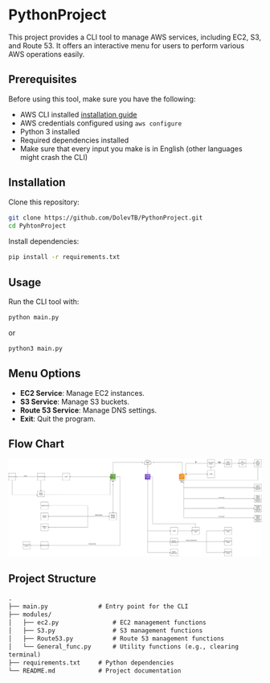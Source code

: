 # PythonProject

This project provides a CLI tool to manage AWS services, including EC2, S3, and Route 53. It offers an interactive menu for users to perform various AWS operations easily.

## Prerequisites

Before using this tool, make sure you have the following:

- AWS CLI installed [installation guide](https://docs.aws.amazon.com/cli/latest/userguide/getting-started-install.html)
- AWS credentials configured using `aws configure`
- Python 3 installed
- Required dependencies installed
- Make sure that every input you make is in English (other languages might crash the CLI)

## Installation

Clone this repository:

```bash
git clone https://github.com/DolevTB/PythonProject.git
cd PyhtonProject
```

Install dependencies:

```bash
pip install -r requirements.txt
```

## Usage

Run the CLI tool with:

```bash
python main.py
```
or
```bash
python3 main.py
```

## Menu Options

- **EC2 Service**: Manage EC2 instances.
- **S3 Service**: Manage S3 buckets.
- **Route 53 Service**: Manage DNS settings.
- **Exit**: Quit the program.
  
## Flow Chart
![My image](images/Flow%20Chart%20AWS-Python-Project.jpg)

## Project Structure

```
.
├── main.py              # Entry point for the CLI
├── modules/
│   ├── ec2.py               # EC2 management functions
│   ├── S3.py                # S3 management functions
│   ├── Route53.py           # Route 53 management functions
│   └── General_func.py      # Utility functions (e.g., clearing terminal)
├── requirements.txt     # Python dependencies
└── README.md            # Project documentation
```
